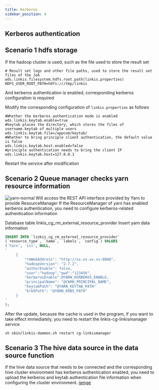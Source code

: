 ```yaml
---
title: Kerberos
sidebar_position: 4
---
```


## Kerberos authentication

## Scenario 1 hdfs storage
If the hadoop cluster is used, such as the file used to store the result set
```shell script
# Result set logs and other file paths, used to store the result set files of the Job wds.linkis.filesystem.hdfs.root.path(linkis.properties)
HDFS_USER_ROOT_PATH=hdfs:///tmp/linkis
```
And kerberos authentication is enabled, corresponding kerberos configuration is required

Modify the corresponding configuration of `linkis.properties` as follows
```properties
#Whether the kerberos authentication mode is enabled
wds.linkis.keytab.enable=true
#keytab places the directory, which stores the files of username.keytab of multiple users
wds.linkis.keytab.file=/appcom/keytab/
#Whether to bring principle client authentication, the default value is false
wds.linkis.keytab.host.enabled=false
#principle authentication needs to bring the client IP
wds.linkis.keytab.host=127.0.0.1
```
Restart the service after modification

## Scenario 2 Queue manager checks yarn resource information
![yarn-normal](/Images-zh/auth/yarn-normal.png)
Will access the REST API interface provided by Yarn to provide ResourceManager
If the ResourceManager of yarn has enabled kerberos authentication, you need to configure kerberos-related authentication information

Database table linkis_cg_rm_external_resource_provider
Insert yarn data information
```sql
INSERT INTO `linkis_cg_rm_external_resource_provider`
(`resource_type`, `name`, `labels`, `config`) VALUES
('Yarn', 'sit', NULL,
'
     {
         "rmWebAddress": "http://xx.xx.xx.xx:8088",
         "hadoopVersion": "2.7.2",
         "authorEnable": false,
         "user":"hadoop","pwd":"123456",
         "kerberosEnable":@YARN_KERBEROS_ENABLE,
         "principalName": "@YARN_PRINCIPAL_NAME",
         "keytabPath": "@YARN_KEYTAB_PATH"
         "krb5Path": "@YARN_KRB5_PATH"
     }
'
);

```
After the update, because the cache is used in the program, if you want to take effect immediately, you need to restart the linkis-cg-linkismanager service

```shell script
sh sbin/linkis-daemon.sh restart cg-linkismanager
```



## Scenario 3 The hive data source in the data source function

If the hive data source that needs to be connected and the corresponding hive cluster environment has kerberos authentication enabled, you need to upload the kerberos and keytab authentication file information when configuring the cluster environment.
[iamge](/Images-zh/auth/dsm-kerberos.png)
